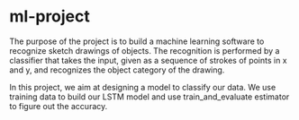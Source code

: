 # ml-project
The purpose of the project is to build a machine learning software to recognize sketch drawings of objects.
The recognition is performed by a classifier that takes the input, given as a sequence of strokes of points in x and y, and recognizes the object category of the drawing.

In this project, we aim at designing a model to classify our data. We use training data to build our LSTM model and use train_and_evaluate estimator to figure out the accuracy.
